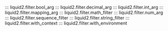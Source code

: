 ::: liquid2.filter.bool_arg
::: liquid2.filter.decimal_arg
::: liquid2.filter.int_arg
::: liquid2.filter.mapping_arg
::: liquid2.filter.math_filter
::: liquid2.filter.num_arg
::: liquid2.filter.sequence_filter
::: liquid2.filter.string_filter
::: liquid2.filter.with_context
::: liquid2.filter.with_environment
